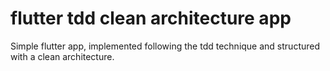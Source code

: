 # flutter tdd clean architecture app
Simple flutter app, implemented following the tdd technique and structured with a clean architecture.
